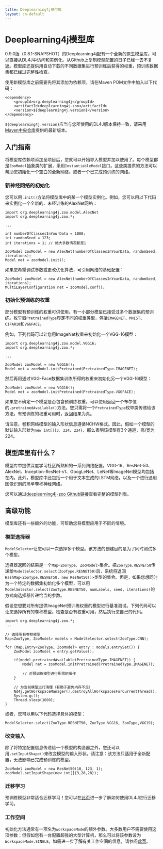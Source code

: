 ```yaml
---
title: Deeplearning4j模型库
layout: cn-default
---
```


# Deeplearning4j模型库

0.9.0版（0.8.1-SNAPSHOT）的Deeplearning4j配有一个全新的原生模型库，可以直接从DL4J中访问和实例化。从Github上复制模型配置的日子已经一去不复返。模型库还提供用自动下载的不同数据集进行预训练后获得的权重，预训练数据集都已经过完整性检查。 

使用新模型库之前需要先将其添加为依赖项。请在Maven POM文件中加入以下代码：

```
<dependency>
    <groupId>org.deeplearning4j</groupId>
    <artifactId>deeplearning4j-zoo</artifactId>
    <version>${deeplearning4j.version}</version>
</dependency>
```

`${deeplearning4j.version}`应当与您所使用的DL4J版本保持一致，请采用[Maven中央仓库](http://mvnrepository.com/artifact/org.deeplearning4j)提供的最新版本。



## 入门指南

将模型库依赖项添加至项目后，您就可以开始导入模型并加以使用了。每个模型都是`ZooModel`抽象类的扩展，采用`InstantiableModel`接口。这些类提供的方法可以帮助您初始化一个空白的全新网络，或者一个已完成预训练的网络。

### 新神经网络的初始化

您可以用`.init()`方法将模型库中的某一个模型实例化。例如，您可以用以下代码来实例化一个全新的、未经训练的AlexNet网络：

```
import org.deeplearning4j.zoo.model.AlexNet
import org.deeplearning4j.zoo.*;

...

int numberOfClassesInYourData = 1000;
int randomSeed = 123;
int iterations = 1; // 绝大多数情况都是1

ZooModel zooModel = new AlexNet(numberOfClassesInYourData, randomSeed, iterations);
Model net = zooModel.init();
```

如果您希望调试参数或更改优化算法，可引用网络的基础配置：

```
ZooModel zooModel = new AlexNet(numberOfClassesInYourData, randomSeed, iterations);
MultiLayerConfiguration net = zooModel.conf();
```

### 初始化预训练的权重

部分模型有预训练的权重可供使用，有一小部分模型已接受过多个数据集的预训练。枚举器`PretrainedType`界定不同的权重类型，包括`IMAGENET`、`MNIST`、`CIFAR10`和`VGGFACE`。

例如，下列代码可以让您用ImageNet权重来初始化一个VGG-16模型：

```
import org.deeplearning4j.zoo.model.VGG16;
import org.deeplearning4j.zoo.*;

...

ZooModel zooModel = new VGG16();
Model net = zooModel.initPretrained(PretrainedType.IMAGENET);
```

然后再用通过VGG-Face数据集训练所得的权重来初始化另一个VGG-16模型：

```
ZooModel zooModel = new VGG16();
Model net = zooModel.initPretrained(PretrainedType.VGGFACE);
```

如果您不确定一个模型是否包含预训练权重，可以使用返回一个布尔值的`.pretrainedAvailable()`方法。您只需将一个`PretrainedType`枚举类传递给该方法，有预训练的权重可用时，返回结果为真。

请注意，卷积网络模型的输入形状信息遵循NCHW格式。因此，假如一个模型的默认输入形状为`new int[]{3, 224, 224}`，那么表明该模型有3个通道，高/宽为224。



## 模型库里有什么？

模型库中提供深度学习社区所熟知的一系列网络配置，VGG-16、ResNet-50、AlexNet、Inception-ResNet-v1、GoogLeNet、LeNet等ImageNet模型均包括在内。此外，模型库中还包括一个用于文本生成的LSTM网络，以及一个进行通用图像识别的简单卷积神经网络。

您可以通过[deeplearning4j-zoo Github链接](https://github.com/deeplearning4j/deeplearning4j/tree/master/deeplearning4j-zoo/src/main/java/org/deeplearning4j/zoo/model)查看完整的模型列表。



## 高级功能

模型库还有一些额外的功能，可帮助您将模型应用于不同的情境。

### 模型选择器

`ModelSelector`让您可以一次选择多个模型。该方法的创建目的是为了同时测试多个模型。

选择器返回的结果是一个`Map<ZooType, ZooModel>`集合。把`ZooType.RESNET50`传递给`ModelSelector.select(ZooType.RESNET50)`后，系统将返回`HashMap<ZooType.RESNET50, new ResNet50()>`类型的集合。但是，如果您想同时为一个特定的数据集初始化多个模型，可以用`ModelSelector.select(ZooType.RESNET50, numLabels, seed, iterations)`的方式向选择器传递恰当的参数。

假设您想要对所有提供ImageNet预训练权重的模型进行基准测试。下列代码可以让您选择所有的卷积模型，检查是否有权重可用，然后执行您自己的代码。

```
import org.deeplearning4j.zoo.*;
...

// 选择所有卷积模型
Map<ZooType, ZooModel> models = ModelSelector.select(ZooType.CNN);

for (Map.Entry<ZooType, ZooModel> entry : models.entrySet()) {
    ZooModel zooModel = entry.getValue();

    if(model.pretrainedAvailable(PretrainedType.IMAGENET)) {
        Model net = zooModel.initPretrained(PretrainedType.IMAGENET);

        // 对预训练模型进行所需的操作
    }

    // 为当前模型进行清理（有助于避免内存不足）
    Nd4j.getWorkspaceManager().destroyAllWorkspacesForCurrentThread();
    System.gc();
    Thread.sleep(1000);
}
```

或者，您可以用以下代码选择具体的模型：

```
ModelSelector.select(ZooType.RESNET50, ZooType.VGG16, ZooType,VGG19);
```

### 改变输入

除了将特定配置信息传递给一个模型的构造器之外，您还可以用`.setInputShape()`来改变模型的输入形状。请注意：该方法只适用于全新配置，无法影响已完成预训练的模型。

```
ZooModel zooModel = new ResNet50(10, 123, 1);
zooModel.setInputShape(new int[]{3,28,28});
```

### 迁移学习

预训练模型非常适合迁移学习！您可以在[此页](https://deeplearning4j.org/transfer-learning)进一步了解如何使用DL4J进行迁移学习。

### 工作空间

初始化方法通常有一项名为`workspaceMode`的额外参数。大多数用户不需要使用这项参数；但假如您有一台配置超强的大型计算机，那么可以将该参数设为`WorkspaceMode.SINGLE`。如需进一步了解有关工作空间的信息，请参阅[此页](https://deeplearning4j.org/workspaces)。
